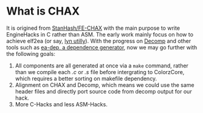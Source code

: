 # What is CHAX

It is origined from [StanHash/FE-CHAX](https://github.com/StanHash/FE-CHAX) with the main purpose to write EngineHacks in C rather than ASM. The early work mainly focus on how to achieve elf2ea (or say, [lyn utilly](https://feuniverse.us/t/ea-asm-tool-lyn-elf2ea-if-you-will/2986)). With the progress on [Decomp](https://github.com/FireEmblemUniverse/fireemblem8u) and other tools such as [ea-dep, a dependence generator](https://github.com/StanHash/ea-dep), now we may go further with the following goals:

1. All components are all generated at once via a `make` command, rather than we compile each *.c* or *.s* file before intergrating to ColorzCore, which requires a better sorting on makefile dependency.
2. Alignment on CHAX and Decomp, which means we could use the same header files and directly port source code from decomp output for our hack.
3. More C-Hacks and less ASM-Hacks.
